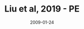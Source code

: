 ---
title: Liu et al, 2019 - PE
image: https://www.cycif.org/assets/img/liu-lin-2019/PE.jpg
date: '2009-01-24'
minerva_link: https://www.cycif.org/data/liu-lin-2019/PE.html
info_link: https://www.cycif.org/data/liu-lin-2019/index.html
show_page_link: false
---